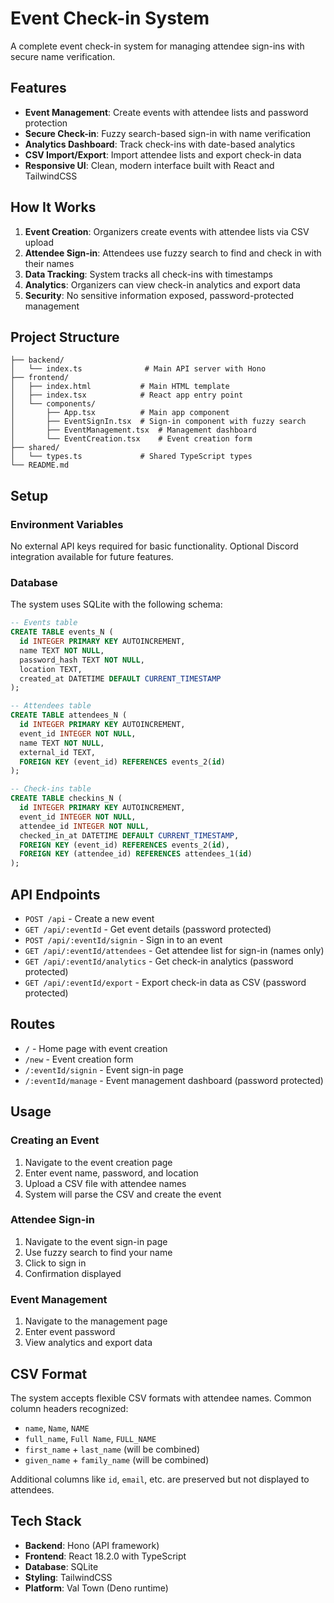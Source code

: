 # Event Check-in System

A complete event check-in system for managing attendee sign-ins with secure name verification.

## Features

- **Event Management**: Create events with attendee lists and password protection
- **Secure Check-in**: Fuzzy search-based sign-in with name verification
- **Analytics Dashboard**: Track check-ins with date-based analytics
- **CSV Import/Export**: Import attendee lists and export check-in data
- **Responsive UI**: Clean, modern interface built with React and TailwindCSS

## How It Works

1. **Event Creation**: Organizers create events with attendee lists via CSV upload
2. **Attendee Sign-in**: Attendees use fuzzy search to find and check in with their names
3. **Data Tracking**: System tracks all check-ins with timestamps
4. **Analytics**: Organizers can view check-in analytics and export data
5. **Security**: No sensitive information exposed, password-protected management

## Project Structure

```
├── backend/
│   └── index.ts              # Main API server with Hono
├── frontend/
│   ├── index.html           # Main HTML template
│   ├── index.tsx            # React app entry point
│   └── components/
│       ├── App.tsx          # Main app component
│       ├── EventSignIn.tsx  # Sign-in component with fuzzy search
│       ├── EventManagement.tsx  # Management dashboard
│       └── EventCreation.tsx    # Event creation form
├── shared/
│   └── types.ts             # Shared TypeScript types
└── README.md
```

## Setup

### Environment Variables

No external API keys required for basic functionality. Optional Discord integration available for future features.

### Database

The system uses SQLite with the following schema:

```sql
-- Events table
CREATE TABLE events_N (
  id INTEGER PRIMARY KEY AUTOINCREMENT,
  name TEXT NOT NULL,
  password_hash TEXT NOT NULL,
  location TEXT,
  created_at DATETIME DEFAULT CURRENT_TIMESTAMP
);

-- Attendees table  
CREATE TABLE attendees_N (
  id INTEGER PRIMARY KEY AUTOINCREMENT,
  event_id INTEGER NOT NULL,
  name TEXT NOT NULL,
  external_id TEXT,
  FOREIGN KEY (event_id) REFERENCES events_2(id)
);

-- Check-ins table
CREATE TABLE checkins_N (
  id INTEGER PRIMARY KEY AUTOINCREMENT,
  event_id INTEGER NOT NULL,
  attendee_id INTEGER NOT NULL,
  checked_in_at DATETIME DEFAULT CURRENT_TIMESTAMP,
  FOREIGN KEY (event_id) REFERENCES events_2(id),
  FOREIGN KEY (attendee_id) REFERENCES attendees_1(id)
);
```

## API Endpoints

- `POST /api` - Create a new event
- `GET /api/:eventId` - Get event details (password protected)
- `POST /api/:eventId/signin` - Sign in to an event
- `GET /api/:eventId/attendees` - Get attendee list for sign-in (names only)
- `GET /api/:eventId/analytics` - Get check-in analytics (password protected)
- `GET /api/:eventId/export` - Export check-in data as CSV (password protected)

## Routes

- `/` - Home page with event creation
- `/new` - Event creation form
- `/:eventId/signin` - Event sign-in page
- `/:eventId/manage` - Event management dashboard (password protected)

## Usage

### Creating an Event
1. Navigate to the event creation page
2. Enter event name, password, and location
3. Upload a CSV file with attendee names
4. System will parse the CSV and create the event

### Attendee Sign-in
1. Navigate to the event sign-in page
2. Use fuzzy search to find your name
3. Click to sign in
4. Confirmation displayed

### Event Management
1. Navigate to the management page
2. Enter event password
3. View analytics and export data

## CSV Format

The system accepts flexible CSV formats with attendee names. Common column headers recognized:
- `name`, `Name`, `NAME`
- `full_name`, `Full Name`, `FULL_NAME`
- `first_name` + `last_name` (will be combined)
- `given_name` + `family_name` (will be combined)

Additional columns like `id`, `email`, etc. are preserved but not displayed to attendees.

## Tech Stack

- **Backend**: Hono (API framework)
- **Frontend**: React 18.2.0 with TypeScript
- **Database**: SQLite
- **Styling**: TailwindCSS
- **Platform**: Val Town (Deno runtime)
